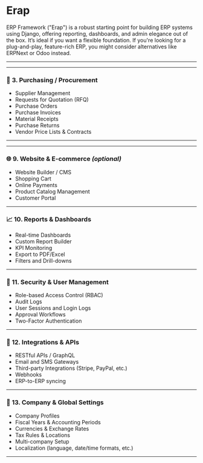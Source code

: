 # Erap
ERP Framework ("Erap") is a robust starting point for building ERP systems using Django, offering reporting, dashboards, and admin elegance out of the box. It’s ideal if you want a flexible foundation. If you're looking for a plug-and-play, feature-rich ERP, you might consider alternatives like ERPNext or Odoo instead.

---

<!-- ### 📦 **1. Accounting & Finance**

* General Ledger
* Accounts Payable (AP)
* Accounts Receivable (AR)
* Journal Entries
* Bank Reconciliation
* Payment Processing
* Financial Reports (P\&L, Balance Sheet, Cash Flow)
* Multi-currency Support
* Budgeting and Forecasting
* Tax Management

---

### 🧾 **2. Sales & CRM**

* Customer Management (CRM)
* Quotation / Sales Orders
* Sales Invoices
* Delivery Notes
* Payment Collection
* Sales Targets and Forecasts
* Sales Partner Commission
* Follow-ups & Communication Logs -->

---

### 🛒 **3. Purchasing / Procurement**

* Supplier Management
* Requests for Quotation (RFQ)
* Purchase Orders
* Purchase Invoices
* Material Receipts
* Purchase Returns
* Vendor Price Lists & Contracts

---

<!-- ### 🏭 **4. Inventory / Stock**

* Item Master
* Stock Ledger
* Goods Receipt Note (GRN)
* Batch and Serial Number Tracking
* Stock Transfers
* Reorder Levels
* Warehouse Management
* Stock Valuation

--- -->

<!-- ### 🏗️ **5. Manufacturing / Production**

* Bill of Materials (BOM)
* Work Orders
* Production Planning
* Job Cards / Operations
* Production Costing
* Shop Floor Management
* Material Requirements Planning (MRP)

--- -->

<!-- ### 👨‍💼 **6. Human Resources (HR) & Payroll**

* Employee Records
* Attendance and Leave Management
* Payroll Processing
* Salary Structures and Slips
* Recruitment & Onboarding
* Appraisals and Performance Reviews
* Expense Claims

--- -->

<!-- ### 🧰 **7. Projects**

* Project Planning & Milestones
* Task Management
* Time Tracking
* Project Billing
* Costing & Budgeting -->

<!-- ---

### 📦 **8. Asset Management**

* Asset Register
* Asset Depreciation
* Maintenance Schedule
* Asset Disposal -->

---

### 🌐 **9. Website & E-commerce** *(optional)*

* Website Builder / CMS
* Shopping Cart
* Online Payments
* Product Catalog Management
* Customer Portal

---

### 📈 **10. Reports & Dashboards**

* Real-time Dashboards
* Custom Report Builder
* KPI Monitoring
* Export to PDF/Excel
* Filters and Drill-downs

---

### 🔐 **11. Security & User Management**

* Role-based Access Control (RBAC)
* Audit Logs
* User Sessions and Login Logs
* Approval Workflows
* Two-Factor Authentication

---

### 🧩 **12. Integrations & APIs**

* RESTful APIs / GraphQL
* Email and SMS Gateways
* Third-party Integrations (Stripe, PayPal, etc.)
* Webhooks
* ERP-to-ERP syncing

---

### 🏢 **13. Company & Global Settings**

* Company Profiles
* Fiscal Years & Accounting Periods
* Currencies & Exchange Rates
* Tax Rules & Locations
* Multi-company Setup
* Localization (language, date/time formats, etc.)

---
